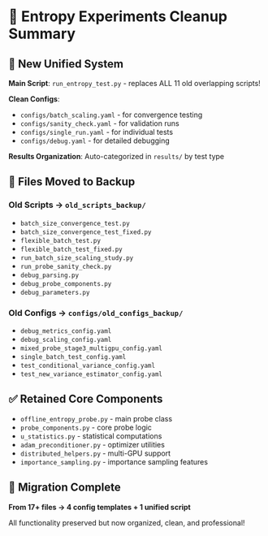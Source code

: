 # 🧹 Entropy Experiments Cleanup Summary

## 🎯 New Unified System

**Main Script**: `run_entropy_test.py` - replaces ALL 11 old overlapping scripts!

**Clean Configs**: 
- `configs/batch_scaling.yaml` - for convergence testing  
- `configs/sanity_check.yaml` - for validation runs
- `configs/single_run.yaml` - for individual tests
- `configs/debug.yaml` - for detailed debugging

**Results Organization**: Auto-categorized in `results/` by test type

## 📁 Files Moved to Backup

### Old Scripts → `old_scripts_backup/`
- `batch_size_convergence_test.py` 
- `batch_size_convergence_test_fixed.py`
- `flexible_batch_test.py`
- `flexible_batch_test_fixed.py` 
- `run_batch_size_scaling_study.py`
- `run_probe_sanity_check.py`
- `debug_parsing.py`
- `debug_probe_components.py`
- `debug_parameters.py`

### Old Configs → `configs/old_configs_backup/`
- `debug_metrics_config.yaml`
- `debug_scaling_config.yaml`  
- `mixed_probe_stage3_multigpu_config.yaml`
- `single_batch_test_config.yaml`
- `test_conditional_variance_config.yaml`
- `test_new_variance_estimator_config.yaml`

## ✅ Retained Core Components
- `offline_entropy_probe.py` - main probe class
- `probe_components.py` - core probe logic
- `u_statistics.py` - statistical computations
- `adam_preconditioner.py` - optimizer utilities
- `distributed_helpers.py` - multi-GPU support
- `importance_sampling.py` - importance sampling features

## 🚀 Migration Complete

**From 17+ files → 4 config templates + 1 unified script**

All functionality preserved but now organized, clean, and professional!